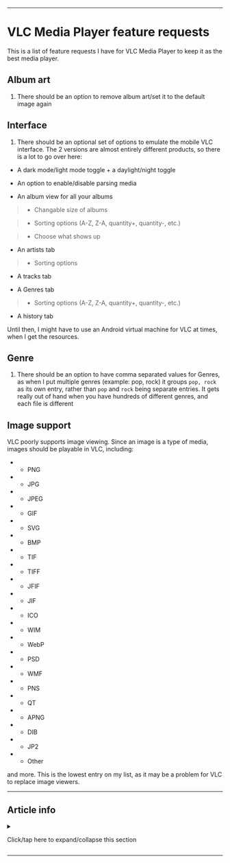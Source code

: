 
***

# VLC Media Player feature requests

This is a list of feature requests I have for VLC Media Player to keep it as the best media player.

## Album art

1. There should be an option to remove album art/set it to the default image again

## Interface

1. There should be an optional set of options to emulate the mobile VLC interface. The 2 versions are almost entirely different products, so there is a lot to go over here:

* A dark mode/light mode toggle + a daylight/night toggle

* An option to enable/disable parsing media

* An album view for all your albums

> * Changable size of albums

> * Sorting options (A-Z, Z-A, quantity+, quantity-, etc.)

> * Choose what shows up

* An artists tab

> * Sorting options

* A tracks tab

* A Genres tab

> * Sorting options (A-Z, Z-A, quantity+, quantity-, etc.)

* A history tab

Until then, I might have to use an Android virtual machine for VLC at times, when I get the resources.

## Genre

1. There should be an option to have comma separated values for Genres, as when I put multiple genres (example: pop, rock) it groups `pop, rock` as its own entry, rather than `pop` and `rock` being separate entries. It gets really out of hand when you have hundreds of different genres, and each file is different

## Image support

VLC poorly supports image viewing. Since an image is a type of media, images should be playable in VLC, including:

- * PNG

- * JPG

- * JPEG

- * GIF

- * SVG

- * BMP

- * TIF

- * TIFF

- * JFIF

- * JIF

- * ICO

- * WIM

- * WebP

- * PSD

- * WMF

- * PNS

- * QT

- * APNG

- * DIB

- * JP2

- * Other

and more. This is the lowest entry on my list, as it may be a problem for VLC to replace image viewers.

***

## Article info

<details><summary><p>Click/tap here to expand/collapse this section</p></summary>

**Article version:** `1 (2021, Tuesday, November 16th at 8:09 pm)`

**Line count (including blank lines and compiler line):** `115`

**File type:** `Markdown document (*.md *.mkd *.mdown *.markdown)`

**Article language:** `English (US) / Markdown / HTML5`

**All times are UTC-7 (PDT/Pacific Time)**

**You may need special rendering support for the `<dropdown>` HTML tag being used in this document**

</details>

***

